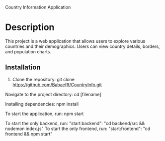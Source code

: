 Country Information Application

# Description
This project is a web application that allows users to explore various countries and their demographics. Users can view country details, borders, and population charts.

## Installation
1. Clone the repository:
 git clone https://github.com/Babaefff/CountryInfo.git

Navigate to the project directory:
cd [filename]

Installing dependencies:
npm install

To start the application, run:
npm start

To start the only backend, run:
 "start:backend": "cd backend/src && nodemon index.js"
To start the only frontend, run:
"start:frontend": "cd frontend && npm start"
     
  
